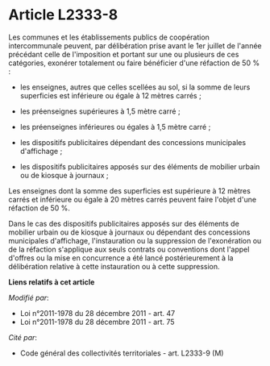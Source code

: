 # Article L2333-8

Les communes et les établissements publics de coopération intercommunale peuvent, par délibération prise avant le 1er juillet
de l'année précédant celle de l'imposition et portant sur une ou plusieurs de ces catégories, exonérer totalement ou faire
bénéficier d'une réfaction de 50 % : 

- les enseignes, autres que celles scellées au sol, si la somme de leurs superficies est inférieure ou égale à 12 mètres
carrés ; 

- les préenseignes supérieures à 1,5 mètre carré ; 

- les préenseignes inférieures ou égales à 1,5 mètre carré ; 

- les dispositifs publicitaires dépendant des concessions municipales d'affichage ; 

- les dispositifs publicitaires apposés sur des éléments de mobilier urbain ou de kiosque à journaux ;

Les enseignes dont la somme des superficies est supérieure à 12 mètres carrés et inférieure ou égale à 20 mètres carrés
peuvent faire l'objet d'une réfaction de 50 %. 

Dans le cas des dispositifs publicitaires apposés sur des éléments de mobilier urbain ou de kiosque à journaux ou dépendant
des concessions municipales d'affichage, l'instauration ou la suppression de l'exonération ou de la réfaction s'applique aux
seuls contrats ou conventions dont l'appel d'offres ou la mise en concurrence a été lancé postérieurement à la délibération
relative à cette instauration ou à cette suppression.

**Liens relatifs à cet article**

_Modifié par_:

  - Loi n°2011-1978 du 28 décembre 2011 - art. 47
  - Loi n°2011-1978 du 28 décembre 2011 - art. 75

_Cité par_:

  - Code général des collectivités territoriales - art. L2333-9 (M)
